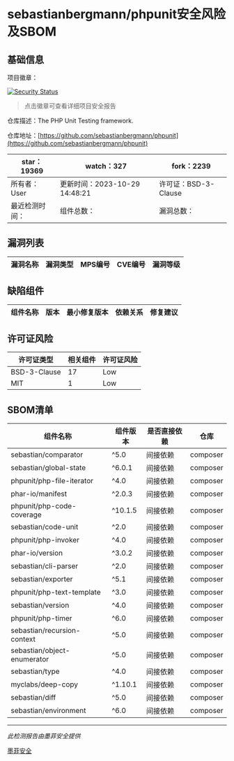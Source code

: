 # sebastianbergmann/phpunit安全风险及SBOM

## 基础信息

项目徽章：

[![Security Status](https://www.murphysec.com/platform3/v31/badge/1718703538418008064.svg)](https://www.murphysec.com/console/report/1692603591126044672/1718703538418008064)

> 点击徽章可查看详细项目安全报告

仓库描述：The PHP Unit Testing framework.

仓库地址：[https://github.com/sebastianbergmann/phpunit](https://github.com/sebastianbergmann/phpunit)

| star：19369 | watch：327 | fork：2239 |
| ----------- | -------------- | ------------ |
| 所有者：User | 更新时间：2023-10-29 14:48:21 | 许可证：BSD-3-Clause |
| 最近检测时间： | 组件总数： | 漏洞总数： |




## 漏洞列表

| 漏洞名称 | 漏洞类型 | MPS编号 | CVE编号 | 漏洞等级 |
| ------- | ------ | ------- | ------ | ----- |





## 缺陷组件

| 组件名称 | 版本 | 最小修复版本 | 依赖关系 | 修复建议 |
| -------- | ---- | ------------ | -------- | -------- |





## 许可证风险

| 许可证类型 | 相关组件 | 许可证风险 |
| ---------- | -------- | ---------- |
|BSD-3-Clause|17|Low|
|MIT|1|Low|




## SBOM清单

| 组件名称 | 组件版本 | 是否直接依赖 | 仓库 |
| -------- | -------- | ------------ | ---- |
|sebastian/comparator|^5.0|间接依赖|composer|
|sebastian/global-state|^6.0.1|间接依赖|composer|
|phpunit/php-file-iterator|^4.0|间接依赖|composer|
|phar-io/manifest|^2.0.3|间接依赖|composer|
|phpunit/php-code-coverage|^10.1.5|间接依赖|composer|
|sebastian/code-unit|^2.0|间接依赖|composer|
|phpunit/php-invoker|^4.0|间接依赖|composer|
|phar-io/version|^3.0.2|间接依赖|composer|
|sebastian/cli-parser|^2.0|间接依赖|composer|
|sebastian/exporter|^5.1|间接依赖|composer|
|phpunit/php-text-template|^3.0|间接依赖|composer|
|sebastian/version|^4.0|间接依赖|composer|
|phpunit/php-timer|^6.0|间接依赖|composer|
|sebastian/recursion-context|^5.0|间接依赖|composer|
|sebastian/object-enumerator|^5.0|间接依赖|composer|
|sebastian/type|^4.0|间接依赖|composer|
|myclabs/deep-copy|^1.10.1|间接依赖|composer|
|sebastian/diff|^5.0|间接依赖|composer|
|sebastian/environment|^6.0|间接依赖|composer|


------

*此检测报告由墨菲安全提供*

[墨菲安全](www.murphysec.com)